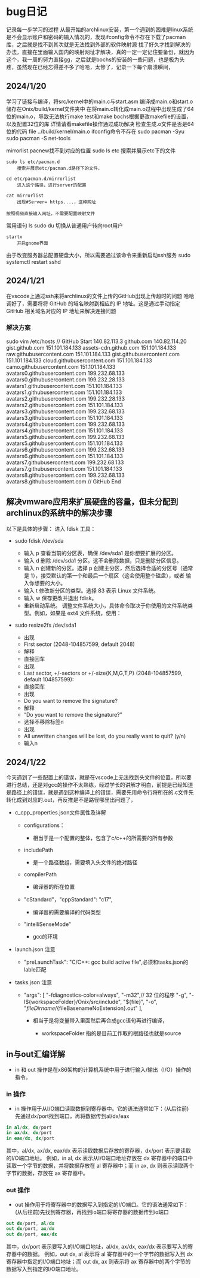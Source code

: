 # bug日记

记录每一步学习的过程
从最开始的archlinux安装，第一个遇到的困难是linux系统是不会显示账户和密码的输入情况的，发现ifconfig命令不存在下载了pacman库，之后就是找不到其次就是无法找到外部的软件映射源 找了好久才找到解决的办法，直接在里面输入国内的映射网址才解决，真的一定一定记住要备份，就因为这个，我一周的努力直接gg，之后就是bochs的安装的一些问题，也是极为头疼，虽然现在已经忘得差不多了哈哈，太惨了，记录一下每个崩溃瞬间，

## 2024/1/20
  
  学习了链接与编译，将src/kernel中的main.c与start.asm 编译成main.o和start.o 储存在Onix/build/kernel文件夹中
  在将main.c转化成main.o过程中出现生成了64位的main.o，导致无法执行make test和make bochs根据更改makefile的设置，以及配置32位的库  详情请看makefile操作通过成功解决
  检查生成.o文件是否是64位的代码
  file ../build/kernel/main.o
  ifconfig命令不存在
    sudo pacman -Syu
    sudo pacman -S net-tools

mirrorlist.pacnew找不到对应的位置
    sudo ls etc
        搜索并展示etc下的文件

    sudo ls etc/pacman.d
        搜索并展示etc/pacman.d路径下的文件，

    cd etc/pacman.d/mirrorlist
        进入这个路径，进行server的配置

    cat mirrorlist
        出现#Server= https....，这种网址

    按照视频直接输入网址，不需要配置映射文件

常用语句
    ls
    sudo du
        切换从普通用户转向root用户

    startx
        开启gnome界面
由于改变服务器总配置硬盘大小，所以需要通过该命令来重新启动ssh服务
    sudo systemctl restart sshd

## 2024/1/21

  在vscode上通过ssh来将archlinux的文件上传的GitHub出现上传超时的问题
  哈哈调好了，需要将将 GitHub 的域名映射到相应的 IP 地址。这是通过手动指定 GitHub 相关域名对应的 IP 地址来解决连接问题  

### 解决方案

sudo vim /etc/hosts
// GitHub Start
140.82.113.3      github.com
140.82.114.20     gist.github.com
151.101.184.133    assets-cdn.github.com
151.101.184.133    raw.githubusercontent.com
151.101.184.133    gist.githubusercontent.com
151.101.184.133    cloud.githubusercontent.com
151.101.184.133    camo.githubusercontent.com
151.101.184.133    avatars0.githubusercontent.com
199.232.68.133     avatars0.githubusercontent.com
199.232.28.133     avatars1.githubusercontent.com
151.101.184.133    avatars1.githubusercontent.com
151.101.184.133    avatars2.githubusercontent.com
199.232.28.133     avatars2.githubusercontent.com
151.101.184.133    avatars3.githubusercontent.com
199.232.68.133     avatars3.githubusercontent.com
151.101.184.133    avatars4.githubusercontent.com
199.232.68.133     avatars4.githubusercontent.com
151.101.184.133    avatars5.githubusercontent.com
199.232.68.133     avatars5.githubusercontent.com
151.101.184.133    avatars6.githubusercontent.com
199.232.68.133     avatars6.githubusercontent.com
151.101.184.133    avatars7.githubusercontent.com
199.232.68.133     avatars7.githubusercontent.com
151.101.184.133    avatars8.githubusercontent.com
199.232.68.133     avatars8.githubusercontent.com
// GitHub End

## 解决vmware应用来扩展硬盘的容量，但未分配到archlinux的系统中的解决步骤

以下是具体的步骤：
进入 fdisk 工具：

- sudo fdisk /dev/sda

  - 输入 p 查看当前的分区表，确保 /dev/sda1 是你想要扩展的分区。
  - 输入 d 删除 /dev/sda1 分区。这不会删除数据，只是删除分区信息。
  - 输入 n 创建新的分区。选择 p 创建主分区，然后选择合适的分区号（通常是 1），接受默认的第一个和最后一个扇区（这会使用整个磁盘），或者  输入你想要的大小。
  - 输入 t 修改新分区的类型。选择 83 表示 Linux 文件系统。
  - 输入 w 保存更改并退出 fdisk。
  - 重新启动系统。
调整文件系统大小，具体命令取决于你使用的文件系统类型。例如，如果是 ext4 文件系统，使用：

- sudo resize2fs /dev/sda1

  - 出现
  - First sector (2048-104857599, default 2048)
  - 解释
  - 直接回车
  - 出现
  - Last sector, +/-sectors or +/-size{K,M,G,T,P} (2048-104857599, default 104857599):
  - 直接回车
  - 出现
  - Do you want to remove the signature?
  - 解释
  - “Do you want to remove the signature?”
  - 选择不移除标签n
  - 出现
  - All unwritten changes will be lost, do you really want to quit? (y/n)
  - 输入n

## 2024/1/22

今天遇到了一些配置上的错误，就是在vscode上无法找到头文件的位置，所以要进行总结，还是对gcc的操作不太熟练，经过学长的讲解才明白，前提是已经知道是路径上的错误，就是遇到这种编译上的错误，需要先用命令行将所在的.c文件先转化成到对应的.out，再反推是不是路径哪里出问题了，

- c_cpp_properties.json文件属性及详解
  
  - configurations：

    - 相当于是一个配置的整体，包含了c/c++的所需要的所有参数
  - includePath

    - 是一个路径数组，需要填入头文件的绝对路径
  - compilerPath

    - 编译器的所在位置
  - "cStandard"，"cppStandard": "c17",

    - 编译器的需要编译的代码类型
  - "intelliSenseMode"
    - gcc的环境
- launch.json 注意

  - "preLaunchTask": "C/C++: gcc build active file",必须和tasks.json的lable匹配
- tasks.json 注意
  - "args": [
                "-fdiagnostics-color=always",
                "-m32",// 32 位的程序
                "-g",
                "-I${workspaceFolder}/Onix/src/include",
                "${file}",
                "-o",
                "${fileDirname}/${fileBasenameNoExtension}.out"
            ],

    - 相当于是将变量带入里面然后再合成gcc语句再进行编译，

      - workspaceFolder 指的是目前工作取的根路径也就是source

## in与out汇编详解

- in 和 out 操作是在x86架构的计算机系统中用于进行输入/输出（I/O）操作的指令。

### in 操作

- in 操作用于从I/O端口读取数据到寄存器中。它的语法通常如下：(从后往前) 先通过dx/port找到端口，再将数据传到al/dx/eax

```s
in al/dx, dx/port
in ax/dx, dx/port
in eax/dx, dx/port
```

其中，al/dx, ax/dx, eax/dx 表示读取数据后存放的寄存器，dx/port 表示要读取的I/O端口地址。
例如，in al, dx 表示从I/O端口地址存放在 dx 寄存器中的端口中读取一个字节的数据，并将数据存放在 al 寄存器中；而 in ax, dx 则表示读取两个字节的数据，存放在 ax 寄存器中。

### out 操作

- out 操作用于将寄存器中的数据写入到指定的I/O端口。它的语法通常如下：(从后往前)先找到寄存器，再找到io端口将寄存器的数据传到io端口

```s
out dx/port, al/dx
out dx/port, ax/dx
out dx/port, eax/dx
```

其中，dx/port 表示要写入的I/O端口地址，al/dx, ax/dx, eax/dx 表示要写入的寄存器中的数据。
例如，out dx, al 表示将 al 寄存器中的一个字节的数据写入到 dx 寄存器中指定的I/O端口地址；而 out dx, ax 则表示将 ax 寄存器中的两个字节的数据写入到指定的I/O端口地址。
